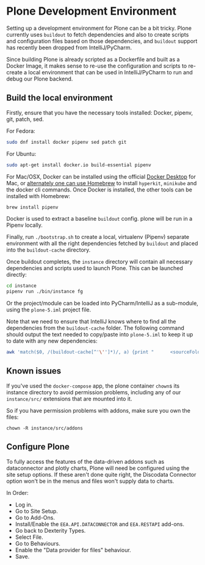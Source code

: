 # Plone Development Environment

Setting up a development environment for Plone can be a bit tricky. Plone currently uses `buildout` to fetch
dependencies and also to create scripts and configuration files based on those dependencies, and `buildout` support
has recently been dropped from IntelliJ/PyCharm.

Since building Plone is already scripted as a Dockerfile and built as a Docker Image, it makes sense to re-use
the configuration and scripts to re-create a local environment that can be used in IntelliJ/PyCharm to run and debug
our Plone backend.

## Build the local environment

Firstly, ensure that you have the necessary tools installed: Docker, pipenv, git, patch, sed.

For Fedora:
```bash
sudo dnf install docker pipenv sed patch git
```

For Ubuntu:
```bash
sudo apt-get install docker.io build-essential pipenv
```

For Mac/OSX, Docker can be installed using the official [Docker Desktop](https://www.docker.com/products/docker-desktop)
for Mac, or [alternately one can use Homebrew](https://dhwaneetbhatt.com/blog/run-docker-without-docker-desktop-on-macos)
to install `hyperkit`, `minikube` and the docker cli commands. Once Docker is installed, the other tools can be installed
with Homebrew:
```bash
brew install pipenv
```

Docker is used to extract a baseline `buildout` config. plone will be run in a Pipenv locally.

Finally, run `./bootstrap.sh` to create a local, virtualenv (Pipenv) separate environment with all the right dependencies
fetched by `buildout` and placed into the `buildout-cache` directory.

Once buildout completes, the `instance` directory will contain all necessary dependencies and scripts used to launch
Plone. This can be launched directly:
```bash
cd instance
pipenv run ./bin/instance fg
```

Or the project/module can be loaded into PyCharm/IntelliJ as a sub-module, using the `plone-5.iml` project file.

Note that we need to ensure that IntelliJ knows where to find all the dependencies from the `buildout-cache` folder. The
following command should output the text needed to copy/paste into `plone-5.iml` to keep it up to date with any new
dependencies:

```bash
awk 'match($0, /(buildout-cache[^'\'']*)/, a) {print "      <sourceFolder url=\"file://$MODULE_DIR$/" a[1] "\" isTestSource=\"false\" />"}' instance/bin/instance
```

## Known issues

If you've used the `docker-compose` app, the plone container `chown`s 
its instance directory to avoid permission problems, including
any of our `instance/src/` extensions that are mounted into it.

So if you have permission problems with addons, make sure you own
the files:

`chown -R instance/src/addons`

## Configure Plone

To fully access the features of the data-driven addons such as dataconnector and plotly charts, Plone will need be
configured using the site setup options. If these aren't done quite right, the Discodata Connector option won't be in
the menus and files won't supply data to charts.

In Order:
- Log in.
- Go to Site Setup.
- Go to Add-Ons.
- Install/Enable the `EEA.API.DATACONNECTOR` and `EEA.RESTAPI` add-ons.
- Go back to Dexterity Types.
- Select File.
- Go to Behaviours.
- Enable the "Data provider for files" behaviour.
- Save.
